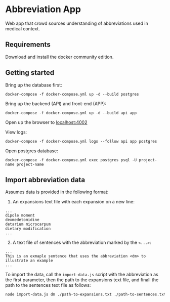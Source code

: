# Abbreviation App

Web app that crowd sources understanding of abbreviations used in medical context.

## Requirements

Download and install the docker community edition.

## Getting started

Bring up the database first:
```
docker-compose -f docker-compose.yml up -d --build postgres
```

Bring up the backend (API) and front-end (APP):
```
docker-compose -f docker-compose.yml up -d --build api app
```

Open up the browser to [localhost:4002](http://localhost:4002/)

View logs:
```
docker-compose -f docker-compose.yml logs --follow api app postgres
```

Open postgres database:
```
docker-compose -f docker-compose.yml exec postgres psql -U project-name project-name
```

## Import abbreviation data

Assumes data is provided in the following format:
1. An expansions text file with each expansion on a new line:
```
...
dipole moment
dexmedetomidine
detarium microcarpum
dietary modification
...
```
2. A text file of sentences with the abbreviation marked by the `<...>`:
```
...
This is an exmaple sentence that uses the abbreviation <dm> to illustrate an example
...
```

To import the data, call the `import-data.js` script with the abbreviation as the first parameter, then the path to the expansions text file, and finall the path to the sentences text file as follows:
```bash
node import-data.js dm ./path-to-expansions.txt ./path-to-sentences.txt
```
